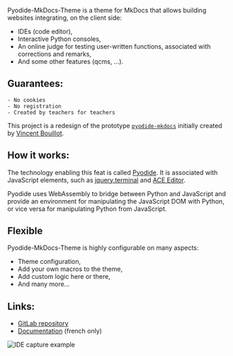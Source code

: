 Pyodide-MkDocs-Theme is a theme for MkDocs that allows building websites integrating, on the client side:

- IDEs (code editor),
- Interactive Python consoles,
- An online judge for testing user-written functions, associated with corrections and remarks,
- And some other features (qcms, ...).

## Guarantees:

    - No cookies
    - No registration
    - Created by teachers for teachers

This project is a redesign of the prototype [`pyodide-mkdocs`](https://bouillotvincent.gitlab.io/pyodide-mkdocs/) initially created by [Vincent Bouillot](https://gitlab.com/bouillotvincent/).

## How it works:

The technology enabling this feat is called [Pyodide](https://pyodide.org/en/stable/). It is associated with JavaScript elements, such as [jquery.terminal](https://terminal.jcubic.pl/api_reference.php) and [ACE Editor](https://ace.c9.io/).

Pyodide uses WebAssembly to bridge between Python and JavaScript and provide an environment for manipulating the JavaScript DOM with Python, or vice versa for manipulating Python from JavaScript.


## Flexible

Pyodide-MkDocs-Theme is highly configurable on many aspects:

* Theme configuration,
* Add your own macros to the theme,
* Add custom logic here or there,
* And many more...

## Links:

* [GitLab repository](https://gitlab.com/frederic-zinelli/pyodide-mkdocs-theme)
* [Documentation](http://frederic-zinelli.gitlab.io/pyodide-mkdocs-theme/) (french only)



![IDE capture example](http://frederic-zinelli.gitlab.io/pyodide-mkdocs-theme/assets/pyodide-mkdocs-theme-ex.png)

